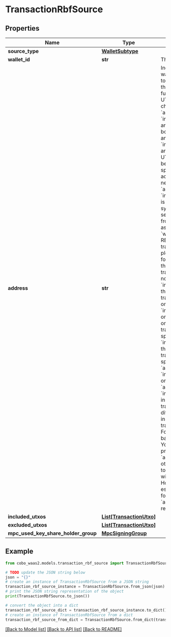 # TransactionRbfSource


## Properties

Name | Type | Description | Notes
------------ | ------------- | ------------- | -------------
**source_type** | [**WalletSubtype**](WalletSubtype.md) |  | 
**wallet_id** | **str** | The wallet ID. | 
**address** | **str** | Indicates the wallet address to be used as the source of funds. - For UTXO-based chains: both &#x60;address&#x60; and &#x60;included_utxos&#x60; are optional. If both &#x60;address&#x60; and &#x60;included_utxos&#x60; are provided, the UTXOs must belong to the specified address. If neither &#x60;address&#x60; nor &#x60;included_utxos&#x60; is provided, the system will select UTXOs from the wallet associated with &#x60;wallet_id&#x60;.   For RBF transactions, please note the following:     - If the original transaction did not specify &#x60;included_utxos&#x60;, the RBF transaction may omit &#x60;address&#x60;, &#x60;included_utxos&#x60;, or both.     - If the original transaction specified &#x60;included_utxos&#x60;, the RBF transaction must specify either &#x60;address&#x60; or &#x60;included_utxos&#x60;, or both.     - The &#x60;address&#x60; or &#x60;included_utxos&#x60; in the RBF transaction may differ from those in the original transaction.  - For account-based chains: You need to provide &#x60;address&#x60; otherwise the token transfer will fail. However, when estimating fees for a transfer, &#x60;address&#x60; is not required.  | [optional] 
**included_utxos** | [**List[TransactionUtxo]**](TransactionUtxo.md) |  | [optional] 
**excluded_utxos** | [**List[TransactionUtxo]**](TransactionUtxo.md) |  | [optional] 
**mpc_used_key_share_holder_group** | [**MpcSigningGroup**](MpcSigningGroup.md) |  | [optional] 

## Example

```python
from cobo_waas2.models.transaction_rbf_source import TransactionRbfSource

# TODO update the JSON string below
json = "{}"
# create an instance of TransactionRbfSource from a JSON string
transaction_rbf_source_instance = TransactionRbfSource.from_json(json)
# print the JSON string representation of the object
print(TransactionRbfSource.to_json())

# convert the object into a dict
transaction_rbf_source_dict = transaction_rbf_source_instance.to_dict()
# create an instance of TransactionRbfSource from a dict
transaction_rbf_source_from_dict = TransactionRbfSource.from_dict(transaction_rbf_source_dict)
```
[[Back to Model list]](../README.md#documentation-for-models) [[Back to API list]](../README.md#documentation-for-api-endpoints) [[Back to README]](../README.md)


